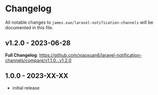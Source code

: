 # Changelog

All notable changes to `james.xue/laravel-notification-channels` will be documented in this file.

## v1.2.0 - 2023-06-28

**Full Changelog**: https://github.com/xiaoxuan6/laravel-notification-channels/compare/v1.1.0...v1.2.0

## 1.0.0 - 2023-XX-XX

- initial release
